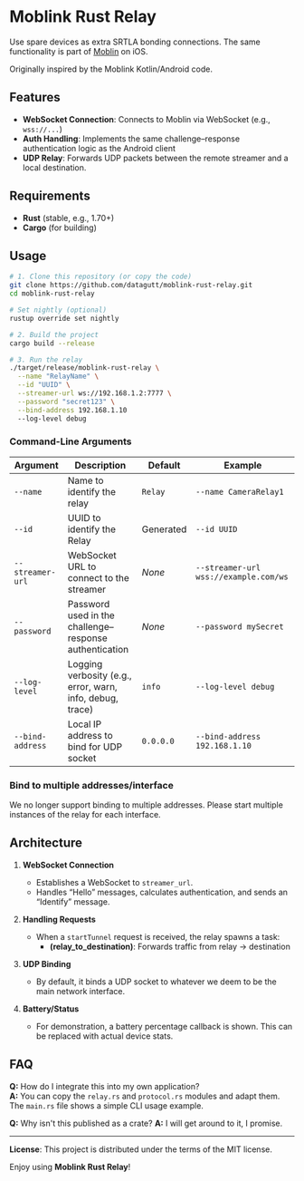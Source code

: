# Moblink Rust Relay

Use spare devices as extra SRTLA bonding connections. The same functionality is part of [Moblin](https://github.com/eerimoq/moblin) on iOS.

Originally inspired by the Moblink Kotlin/Android code.

## Features

- **WebSocket Connection**: Connects to Moblin via WebSocket (e.g., `wss://...`)  
- **Auth Handling**: Implements the same challenge–response authentication logic as the Android client  
- **UDP Relay**: Forwards UDP packets between the remote streamer and a local destination.  

## Requirements

- **Rust** (stable, e.g., 1.70+)
- **Cargo** (for building)

## Usage

```bash
# 1. Clone this repository (or copy the code)
git clone https://github.com/datagutt/moblink-rust-relay.git
cd moblink-rust-relay

# Set nightly (optional)
rustup override set nightly

# 2. Build the project
cargo build --release

# 3. Run the relay
./target/release/moblink-rust-relay \
  --name "RelayName" \
  --id "UUID" \
  --streamer-url ws://192.168.1.2:7777 \
  --password "secret123" \
  --bind-address 192.168.1.10
  --log-level debug
```

### Command-Line Arguments

| Argument         | Description                                                                  | Default       | Example                                     |
|------------------|------------------------------------------------------------------------------|---------------|---------------------------------------------|
| `--name`         | Name to identify the relay                                                    | `Relay`       | `--name CameraRelay1`                       |
| `--id`           | UUID to identify the Relay                                                    | Generated     | `--id UUID`                                 |
| `--streamer-url` | WebSocket URL to connect to the streamer                                      | _None_        | `--streamer-url wss://example.com/ws`       |
| `--password`     | Password used in the challenge–response authentication                        | _None_        | `--password mySecret`                       |
| `--log-level`    | Logging verbosity (e.g., error, warn, info, debug, trace)                    | `info`        | `--log-level debug`                         |
| `--bind-address` | Local IP address to bind for UDP socket                                      | `0.0.0.0`     | `--bind-address 192.168.1.10`  |

### Bind to multiple addresses/interface

We no longer support binding to multiple addresses.
Please start multiple instances of the relay for each interface.

## Architecture

1. **WebSocket Connection**  
   - Establishes a WebSocket to `streamer_url`.  
   - Handles “Hello” messages, calculates authentication, and sends an “Identify” message.

2. **Handling Requests**  
   - When a `startTunnel` request is received, the relay spawns a task:
     - **(relay_to_destination)**: Forwards traffic from relay → destination

3. **UDP Binding**  
   - By default, it binds a UDP socket to whatever we deem to be the main network interface.

4. **Battery/Status**  
   - For demonstration, a battery percentage callback is shown. This can be replaced with actual device stats.

## FAQ

**Q:** How do I integrate this into my own application?  
**A:** You can copy the `relay.rs` and `protocol.rs` modules and adapt them. The `main.rs` file shows a simple CLI usage example.

**Q:** Why isn't this published as a crate?
**A:** I will get around to it, I promise.

---

**License**: This project is distributed under the terms of the MIT license.

Enjoy using **Moblink Rust Relay**!
